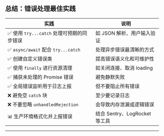 ## 总结：错误处理最佳实践

| 实践 | 说明 |
|------|------|
| ✅ 使用 `try...catch` 处理可预期的同步错误 | 如 JSON 解析、用户输入验证 |
| ✅ `async/await` 配合 `try...catch` | 处理异步错误最清晰的方式 |
| ✅ 创建自定义错误类 | 提高错误语义化和可维护性 |
| ✅ 使用 `finally` 进行资源清理 | 如关闭连接、取消 loading |
| ✅ 捕获未处理的 Promise 错误 | 避免静默失败 |
| ✅ 全局错误监听用于日志上报 | 但不要阻止所有错误 |
| ❌ 避免空 `catch` 块 | 至少要记录日志 |
| ❌ 不要忽略 `unhandledRejection` | 会导致内存泄漏或逻辑错误 |
| 📊 生产环境格式化并上报错误 | 结合 Sentry、LogRocket 等工具 |

---